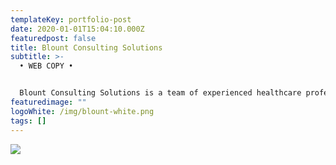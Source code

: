```yaml
---
templateKey: portfolio-post
date: 2020-01-01T15:04:10.000Z
featuredpost: false
title: Blount Consulting Solutions
subtitle: >-
  • WEB COPY •


  Blount Consulting Solutions is a team of experienced healthcare professionals, executive nurses, and trained consultants. The team helps healthcare providers implement new strategies that transform their healthcare communities. 
featuredimage: ""
logoWhite: /img/blount-white.png
tags: []
---
```

![](/img/blount-consulting-services.png)